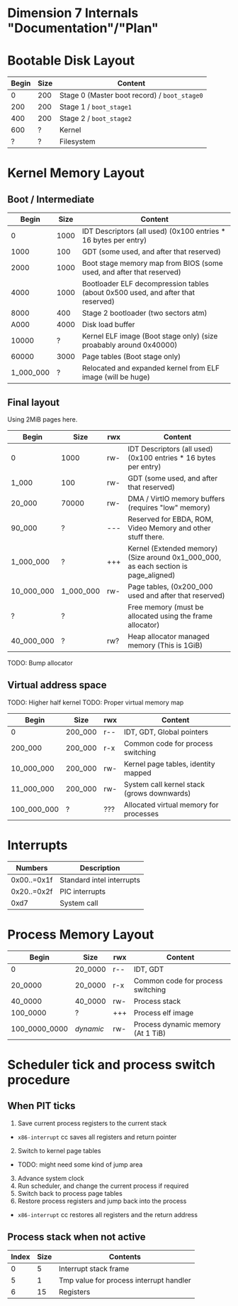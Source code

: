 Dimension 7 Internals "Documentation"/"Plan"
============================================

# Bootable Disk Layout

Begin | Size  | Content
------|-------|--------
    0 |   200 | Stage 0 (Master boot record) / `boot_stage0`
  200 |   200 | Stage 1 / `boot_stage1`
  400 |   200 | Stage 2 / `boot_stage2`
  600 |     ? | Kernel
    ? |     ? | Filesystem


# Kernel Memory Layout

## Boot / Intermediate

Begin    | Size  | Content
---------|-------|--------
        0|   1000| IDT Descriptors (all used) (0x100 entries * 16 bytes per entry)
     1000|    100| GDT (some used, and after that reserved)
     2000|   1000| Boot stage memory map from BIOS (some used, and after that reserved)
     4000|   1000| Bootloader ELF decompression tables (about 0x500 used, and after that reserved)
     8000|    400| Stage 2 bootloader (two sectors atm)
     A000|   4000| Disk load buffer
    10000|      ?| Kernel ELF image (Boot stage only) (size proabably around 0x40000)
    60000|   3000| Page tables (Boot stage only)
1_000_000|      ?| Relocated and expanded kernel from ELF image (will be huge)

## Final layout

Using 2MiB pages here.

Begin      | Size     |rwx| Content
-----------|----------|---|--------
          0|      1000|rw-| IDT Descriptors (all used) (0x100 entries * 16 bytes per entry)
      1_000|       100|rw-| GDT (some used, and after that reserved)
     20_000|     70000|rw-| DMA / VirtIO memory buffers (requires "low" memory)
     90_000|         ?|---| Reserved for EBDA, ROM, Video Memory and other stuff there.
  1_000_000|         ?|+++| Kernel (Extended memory) (Size around 0x1_000_000, as each section is page_aligned)
 10_000_000| 1_000_000|rw-| Page tables, (0x200_000 used and after that reserved)
          ?|         ?|   | Free memory (must be allocated using the frame allocator)
 40_000_000|         ?|rw?| Heap allocator managed memory (This is 1GiB)

TODO: Bump allocator

## Virtual address space

TODO: Higher half kernel
TODO: Proper virtual memory map

Begin       | Size    |rwx| Content
------------|---------|---|---------
           0| 200_000 |r--| IDT, GDT, Global pointers
     200_000| 200_000 |r-x| Common code for process switching
  10_000_000| 200_000 |rw-| Kernel page tables, identity mapped
  11_000_000| 200_000 |rw-| System call kernel stack (grows downwards)
 100_000_000|       ? |???| Allocated virtual memory for processes


# Interrupts

Numbers     | Description
------------|-------------
0x00..=0x1f | Standard intel interrupts
0x20..=0x2f | PIC interrupts
0xd7        | System call

# Process Memory Layout

Begin         | Size    |rwx| Content
--------------|---------|---|---------
             0| 20_0000 |r--| IDT, GDT
       20_0000| 20_0000 |r-x| Common code for process switching
       40_0000| 40_0000 |rw-| Process stack
      100_0000|       ? |+++| Process elf image
 100_0000_0000|*dynamic*|rw-| Process dynamic memory (At 1 TiB)



# Scheduler tick and process switch procedure

## When PIT ticks

1. Save current process registers to the current stack
  * `x86-interrupt` cc saves all registers and return pointer
2. Switch to kernel page tables
  * TODO: might need some kind of jump area
3. Advance system clock
4. Run scheduler, and change the current process if required
5. Switch back to process page tables
6. Restore process registers and jump back into the process
  * `x86-interrupt` cc restores all registers and the return address

## Process stack when not active

Index | Size | Contents
------|------|----------
0     | 5    | Interrupt stack frame
5     | 1    | Tmp value for process interrupt handler
6     | 15   | Registers